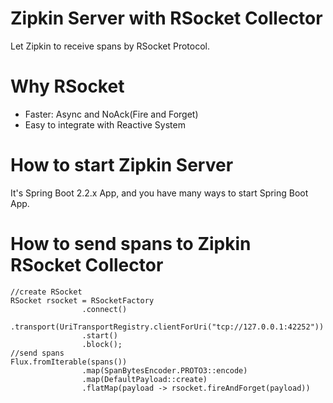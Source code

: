 Zipkin Server with RSocket Collector
====================================

Let Zipkin to receive spans by RSocket Protocol.

# Why RSocket

* Faster: Async and NoAck(Fire and Forget)
* Easy to integrate with Reactive System

# How to start Zipkin Server

It's Spring Boot 2.2.x App, and you have many ways to start Spring Boot App.

# How to send spans to Zipkin RSocket Collector

```
//create RSocket 
RSocket rsocket = RSocketFactory
                .connect()
                .transport(UriTransportRegistry.clientForUri("tcp://127.0.0.1:42252"))
                .start()
                .block();
//send spans
Flux.fromIterable(spans())
                .map(SpanBytesEncoder.PROTO3::encode)
                .map(DefaultPayload::create)
                .flatMap(payload -> rsocket.fireAndForget(payload))
                
```

